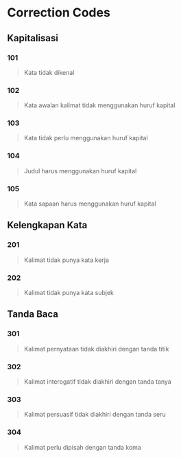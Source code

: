 # Correction Codes

## Kapitalisasi

### 101

> Kata tidak dikenal

### 102

> Kata awalan kalimat tidak menggunakan huruf kapital

### 103

> Kata tidak perlu menggunakan huruf kapital

### 104

> Judul harus menggunakan huruf kapital


### 105

> Kata sapaan harus menggunakan huruf kapital

## Kelengkapan Kata

### 201

> Kalimat tidak punya kata kerja

### 202

> Kalimat tidak punya kata subjek

## Tanda Baca

### 301

> Kalimat pernyataan tidak diakhiri dengan tanda titik

### 302

> Kalimat interogatif tidak diakhiri dengan tanda tanya

### 303

> Kalimat persuasif tidak diakhiri dengan tanda seru

### 304

> Kalimat perlu dipisah dengan tanda koma

